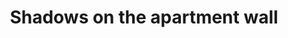 ---
title: "Shadows on the apartment wall"
layout: picture
picture: "/assets/camera-roll/2016/2016-04-12-shadows-on-the-apartment-wall/20160413_065452692_iOS.jpg"
tags:
  - Capitol Hill
  - Photograph
  - Shadows
---